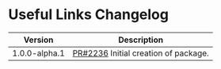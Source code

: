 # Useful Links Changelog

| Version | Description |
|---------|-------------|
| 1.0.0-alpha.1 | [PR#2236](https://github.com/bbc/psammead/pull/2236) Initial creation of package. |

